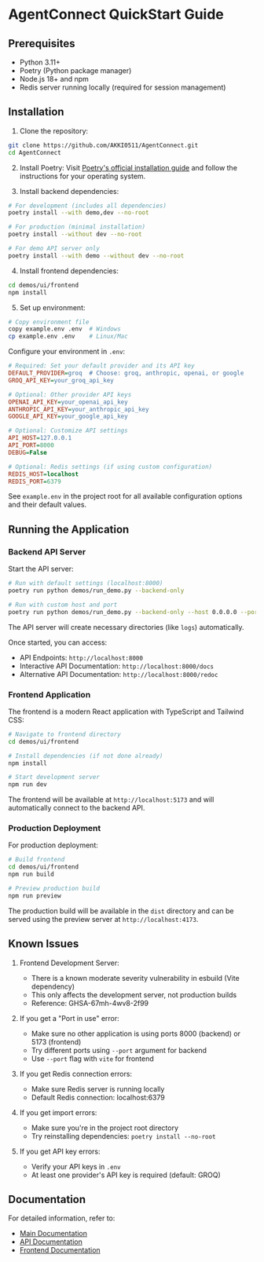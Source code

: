 # AgentConnect QuickStart Guide

## Prerequisites
- Python 3.11+
- Poetry (Python package manager)
- Node.js 18+ and npm
- Redis server running locally (required for session management)

## Installation

1. Clone the repository:
```bash
git clone https://github.com/AKKI0511/AgentConnect.git
cd AgentConnect
```

2. Install Poetry:
Visit [Poetry's official installation guide](https://python-poetry.org/docs/#installation) and follow the instructions for your operating system.

3. Install backend dependencies:
```bash
# For development (includes all dependencies)
poetry install --with demo,dev --no-root

# For production (minimal installation)
poetry install --without dev --no-root

# For demo API server only
poetry install --with demo --without dev --no-root
```

4. Install frontend dependencies:
```bash
cd demos/ui/frontend
npm install
```

5. Set up environment:
```bash
# Copy environment file
copy example.env .env  # Windows
cp example.env .env    # Linux/Mac
```

Configure your environment in `.env`:

```ini
# Required: Set your default provider and its API key
DEFAULT_PROVIDER=groq  # Choose: groq, anthropic, openai, or google
GROQ_API_KEY=your_groq_api_key

# Optional: Other provider API keys
OPENAI_API_KEY=your_openai_api_key
ANTHROPIC_API_KEY=your_anthropic_api_key
GOOGLE_API_KEY=your_google_api_key

# Optional: Customize API settings
API_HOST=127.0.0.1
API_PORT=8000
DEBUG=False

# Optional: Redis settings (if using custom configuration)
REDIS_HOST=localhost
REDIS_PORT=6379
```

See `example.env` in the project root for all available configuration options and their default values.

## Running the Application

### Backend API Server

Start the API server:
```bash
# Run with default settings (localhost:8000)
poetry run python demos/run_demo.py --backend-only

# Run with custom host and port
poetry run python demos/run_demo.py --backend-only --host 0.0.0.0 --port 8080
```

The API server will create necessary directories (like `logs`) automatically.

Once started, you can access:
- API Endpoints: `http://localhost:8000`
- Interactive API Documentation: `http://localhost:8000/docs`
- Alternative API Documentation: `http://localhost:8000/redoc`

### Frontend Application

The frontend is a modern React application with TypeScript and Tailwind CSS:

```bash
# Navigate to frontend directory
cd demos/ui/frontend

# Install dependencies (if not done already)
npm install

# Start development server
npm run dev
```

The frontend will be available at `http://localhost:5173` and will automatically connect to the backend API.

### Production Deployment

For production deployment:

```bash
# Build frontend
cd demos/ui/frontend
npm run build

# Preview production build
npm run preview
```

The production build will be available in the `dist` directory and can be served using the preview server at `http://localhost:4173`.

## Known Issues

1. Frontend Development Server:
   - There is a known moderate severity vulnerability in esbuild (Vite dependency)
   - This only affects the development server, not production builds
   - Reference: GHSA-67mh-4wv8-2f99

2. If you get a "Port in use" error:
   - Make sure no other application is using ports 8000 (backend) or 5173 (frontend)
   - Try different ports using `--port` argument for backend
   - Use `--port` flag with `vite` for frontend

3. If you get Redis connection errors:
   - Make sure Redis server is running locally
   - Default Redis connection: localhost:6379

4. If you get import errors:
   - Make sure you're in the project root directory
   - Try reinstalling dependencies: `poetry install --no-root`

5. If you get API key errors:
   - Verify your API keys in `.env`
   - At least one provider's API key is required (default: GROQ)

## Documentation

For detailed information, refer to:
- [Main Documentation](../README.md)
- [API Documentation](api/README.md)
- [Frontend Documentation](ui/frontend/README.md) 
